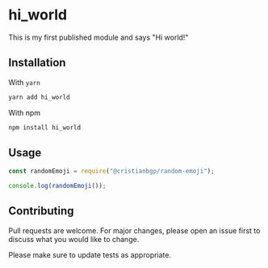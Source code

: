 # hi_world

This is my first published module and says "Hi world!"

## Installation

<!-- The first step is adding the modelu in your Gemafile -->

With `yarn`

```bash
yarn add hi_world
```

With npm

```bash
npm install hi_world
```

## Usage

```js
const randomEmoji = require("@cristianbgp/random-emoji");

console.log(randomEmoji());
```

## Contributing

Pull requests are welcome. For major changes, please open an issue first to discuss what you would like to change.

Please make sure to update tests as appropriate.
